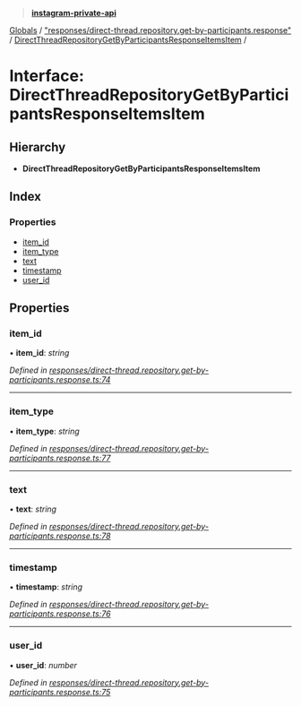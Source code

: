 > **[instagram-private-api](../README.md)**

[Globals](../README.md) / ["responses/direct-thread.repository.get-by-participants.response"](../modules/_responses_direct_thread_repository_get_by_participants_response_.md) / [DirectThreadRepositoryGetByParticipantsResponseItemsItem](_responses_direct_thread_repository_get_by_participants_response_.directthreadrepositorygetbyparticipantsresponseitemsitem.md) /

# Interface: DirectThreadRepositoryGetByParticipantsResponseItemsItem

## Hierarchy

* **DirectThreadRepositoryGetByParticipantsResponseItemsItem**

## Index

### Properties

* [item_id](_responses_direct_thread_repository_get_by_participants_response_.directthreadrepositorygetbyparticipantsresponseitemsitem.md#item_id)
* [item_type](_responses_direct_thread_repository_get_by_participants_response_.directthreadrepositorygetbyparticipantsresponseitemsitem.md#item_type)
* [text](_responses_direct_thread_repository_get_by_participants_response_.directthreadrepositorygetbyparticipantsresponseitemsitem.md#text)
* [timestamp](_responses_direct_thread_repository_get_by_participants_response_.directthreadrepositorygetbyparticipantsresponseitemsitem.md#timestamp)
* [user_id](_responses_direct_thread_repository_get_by_participants_response_.directthreadrepositorygetbyparticipantsresponseitemsitem.md#user_id)

## Properties

###  item_id

• **item_id**: *string*

*Defined in [responses/direct-thread.repository.get-by-participants.response.ts:74](https://github.com/dilame/instagram-private-api/blob/01eb399/src/responses/direct-thread.repository.get-by-participants.response.ts#L74)*

___

###  item_type

• **item_type**: *string*

*Defined in [responses/direct-thread.repository.get-by-participants.response.ts:77](https://github.com/dilame/instagram-private-api/blob/01eb399/src/responses/direct-thread.repository.get-by-participants.response.ts#L77)*

___

###  text

• **text**: *string*

*Defined in [responses/direct-thread.repository.get-by-participants.response.ts:78](https://github.com/dilame/instagram-private-api/blob/01eb399/src/responses/direct-thread.repository.get-by-participants.response.ts#L78)*

___

###  timestamp

• **timestamp**: *string*

*Defined in [responses/direct-thread.repository.get-by-participants.response.ts:76](https://github.com/dilame/instagram-private-api/blob/01eb399/src/responses/direct-thread.repository.get-by-participants.response.ts#L76)*

___

###  user_id

• **user_id**: *number*

*Defined in [responses/direct-thread.repository.get-by-participants.response.ts:75](https://github.com/dilame/instagram-private-api/blob/01eb399/src/responses/direct-thread.repository.get-by-participants.response.ts#L75)*